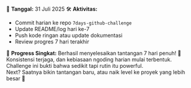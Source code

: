 📅 **Tanggal:** 31 Juli 2025
🛠️ **Aktivitas:**
- Commit harian ke repo `7days-github-challenge`
- Update README/log hari ke-7
- Push kode ringan atau update dokumentasi
- Review progres 7 hari terakhir

💬 **Progress Singkat:**
Berhasil menyelesaikan tantangan 7 hari penuh! 🎉  
Konsistensi terjaga, dan kebiasaan ngoding harian mulai terbentuk.  
Challenge ini bukti bahwa sedikit tapi rutin itu powerful.  
Next? Saatnya bikin tantangan baru, atau naik level ke proyek yang lebih besar 💪
